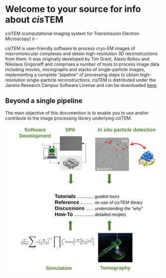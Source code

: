 # Welcome to your source for info about *cis*TEM

*cis*TEM (computational imaging system for Transmission Electron Microscopy) _n_ - 


*cis*TEM is user-friendly software to process cryo-EM images of macromolecular complexes and obtain high-resolution 3D reconstructions from them. It was originally developed by Tim Grant, Alexis Rohou and Nikolaus Grigorieff and comprises a number of tools to process image data including movies, micrographs and stacks of single-particle images, implementing a complete “pipeline” of processing steps to obtain high-resolution single-particle reconstructions. cisTEM is distributed under the Janelia Research Campus Software License and can be downloaded [here](https://cistem.org/software).

## Beyond a single pipeline

The main objective of this documention is to enable you to use and/or contribute to the image processing library underlying *cis*TEM. 


![overview icon](icons/docs_icon2.svg) 

